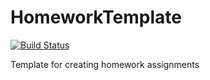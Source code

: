 # HomeworkTemplate
[![Build Status](https://travis-ci.com/PsuAstro528/HomeworkTemplate.svg?branch=v0.7)](https://travis-ci.com/PsuAstro528/HomeworkTemplate)

Template for creating homework assignments



